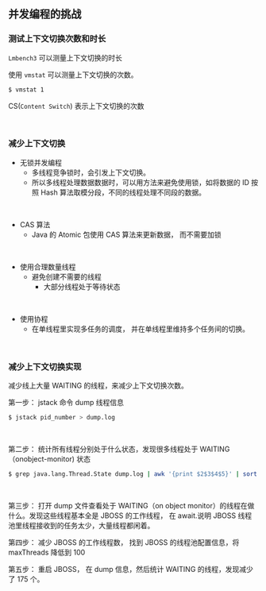 ## 并发编程的挑战

### 测试上下文切换次数和时长

`Lmbench3` 可以测量上下文切换的时长

使用 `vmstat` 可以测量上下文切换的次数。

```bash
$ vmstat 1
```

CS(`Content Switch`) 表示上下文切换的次数

&nbsp;

### 减少上下文切换

- 无锁并发编程
  - 多线程竞争锁时，会引发上下文切换。
  - 所以多线程处理数据数据时，可以用方法来避免使用锁，如将数据的 ID 按照 Hash 算法取模分段，不同的线程处理不同段的数据。

&nbsp;

- CAS 算法
  - Java 的 Atomic 包使用 CAS 算法来更新数据， 而不需要加锁

&nbsp;

- 使用合理数量线程
  - 避免创建不需要的线程
    - 大部分线程处于等待状态

&nbsp;

- 使用协程
  - 在单线程里实现多任务的调度， 并在单线程里维持多个任务间的切换。

&nbsp;

### 减少上下文切换实现

减少线上大量 WAITING 的线程，来减少上下文切换次数。

第一步： jstack 命令 dump 线程信息

```bash
$ jstack pid_number > dump.log
```

&nbsp;

第二步： 统计所有线程分别处于什么状态，发现很多线程处于 WAITING （onobject-monitor) 状态

```bash
$ grep java.lang.Thread.State dump.log | awk '{print $2$3$4$5}' | sort | uniq -c
```

&nbsp;

第三步： 打开 dump 文件查看处于 WAITING（on object monitor）的线程在做什么。发现这些线程基本全是 JBOSS 的工作线程， 在 await.说明 JBOSS 线程池里线程接收到的任务太少，大量线程都闲着。 

第四步： 减少 JBOSS 的工作线程数， 找到 JBOSS 的线程池配置信息，将 maxThreads 降低到 100

第五步： 重启 JBOSS， 在 dump 信息，然后统计 WAITING 的线程，发现减少了 175 个。 

&nbsp;





&nbsp;

